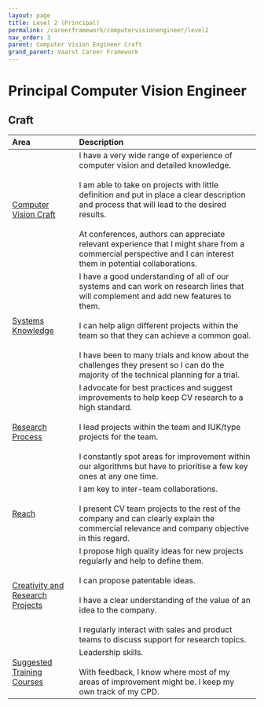 ```yaml
---
layout: page
title: Level 2 (Principal)
permalink: /careerframework/computervisionengineer/level2
nav_order: 3
parent: Computer Vision Engineer Craft
grand_parent: Vaarst Career Framework
---
```


# Principal Computer Vision Engineer

## Craft

|Area          | Description       |
|:-------------|:------------------|
| [Computer Vision Craft](/careerframework/computervisionengineer#computer-vision-craft) | I have a very wide range of experience of computer vision and detailed knowledge. <br><br> I am able to take on projects with little definition and put in place a clear description and process that will lead to the desired results. <br><br> At conferences, authors can appreciate relevant experience that I might share from a commercial perspective and I can interest them in potential collaborations. |
| [Systems Knowledge](/careerframework/computervisionengineer#systems-knowledge) | I have a good understanding of all of our systems and can work on research lines that will complement and add new features to them. <br><br> I can help align different projects within the team so that they can achieve a common goal. <br><br> I have been to many trials and know about the challenges they present so I can do the majority of the technical planning for a trial.|
| [Research Process](/careerframework/computervisionengineer#research-process) | I advocate for best practices and suggest improvements to help keep CV research to a high standard. <br><br> I lead projects within the team and IUK/type projects for the team. <br><br> I constantly spot areas for improvement within our algorithms but have to prioritise a few key ones at any one time. |
| [Reach](/careerframework/computervisionengineer#reach) | I am key to inter-team collaborations. <br><br> I present CV team projects to the rest of the company and can clearly explain the commercial relevance and company objective in this regard. |
| [Creativity and Research Projects](/careerframework/computervisionengineer#creativity-and-research-projects) | I propose high quality ideas for new projects regularly and help to define them. <br><br> I can propose patentable ideas. <br><br> I have a clear understanding of the value of an idea to the company. <br><br> I regularly interact with sales and product teams to discuss support for research topics. |
| [Suggested Training Courses](/careerframework/computervisionengineer#suggested-training-courses) | Leadership skills. <br><br> With feedback, I know where most of my areas of improvement might be. I keep my own track of my CPD. |